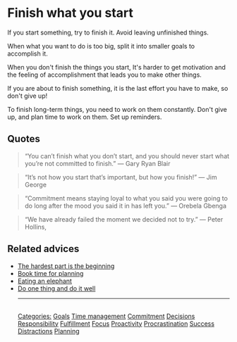 # Finish what you start

If you start something, try to finish it. Avoid leaving unfinished things.
 
When what you want to do is too big, split it into smaller goals to accomplish it.
 
When you don't finish the things you start, It's harder to get motivation and the feeling of accomplishment that leads you to make other things.
 
If you are about to finish something, it is the last effort you have to make, so don't give up!
 
To finish long-term things, you need to work on them constantly. Don't give up, and plan time to work on them. Set up reminders.

## Quotes

> “You can’t finish what you don’t start, and you should never start what you’re not committed to finish.” — Gary Ryan Blair

> “It’s not how you start that’s important, but how you finish!” ― Jim George

> “Commitment means staying loyal to what you said you were going to do long after the mood you said it in has left you.” ― Orebela Gbenga

> “We have already failed the moment we decided not to try.” ― Peter Hollins,

## Related advices

- [The hardest part is the beginning](../The%20hardest%20part%20is%20the%20beginning/index.md)
- [Book time for planning](../Book%20time%20for%20planning/index.md)
- [Eating an elephant](../Eating%20an%20elephant/index.md)
- [Do one thing and do it well](../Do%20one%20thing%20and%20do%20it%20well/index.md)<hr/><br/>[Categories:](../Categories/index.md) [Goals](../Categories/Goals.md) [Time management](../Categories/Time%20management.md) [Commitment](../Categories/Commitment.md) [Decisions](../Categories/Decisions.md) [Responsibility](../Categories/Responsibility.md) [Fulfillment](../Categories/Fulfillment.md) [Focus](../Categories/Focus.md) [Proactivity](../Categories/Proactivity.md) [Procrastination](../Categories/Procrastination.md) [Success](../Categories/Success.md) [Distractions](../Categories/Distractions.md) [Planning](../Categories/Planning.md)